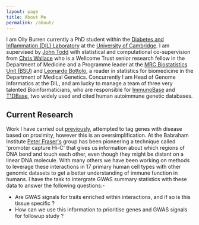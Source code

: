 ```yaml
---
layout: page
title: About Me
permalink: /about/
---
```


I am Olly Burren currently a PhD student within the [Diabetes and Inflammation (DIL) Laboratory](https://www-gene.cimr.cam.ac.uk/) at the [University of Cambridge](http://www.cam.ac.uk/). I am supervised by <a href="https://en.wikipedia.org/wiki/John_A._Todd_(biologist)">John Todd</a> with statistical and computational co-supervision from <a href="http://chr1swallace.github.io/">Chris Wallace</a> who is a Wellcome Trust senior research fellow in the Department of Medicine and a Programme leader at the [MRC Biostatistics Unit (BSU)](http://www.mrc-bsu.cam.ac.uk/) and [Leonardo Bottolo](https://scholar.google.co.uk/citations?user=nNBd7i0AAAAJ&hl=en), a reader in statistics for biomedicine in the Department of Medical Genetics. Concurrently I am Head of Genome Informatics at the DIL, and am lucky to manage a team of three very talented Bioinformaticians, who are responsible for [ImmunoBase](http://www.immunobase.org) and [T1DBase](http://www.t1dbase.org), two widely used and cited human autoimmune genetic databases. 

## Current Research

Work I have carried out [previously](http://www.ncbi.nlm.nih.gov/pubmed/25170024), attempted to tag genes with disease based on proximity, however this is an oversimplification. At the Babraham Institute [Peter Fraser's](http://www.babraham.ac.uk/our-research/nuclear-dynamics/peter-fraser) group has been pioneering a technique called 'promoter capture Hi-C' that gives us information about which regions of DNA bend and touch each other, even though they might be distant on a linear DNA molecule. With many others we have been working on methods to leverage these interactions in 17 primary human cell types with other genomic datasets to get a better understanding of immune function in humans. I have the task to intergrate GWAS summary statistics with these data to answer the following questions:-

  * Are GWAS signals for traits enriched within interactions, and if so is this tissue specific ?
  * How can we use this information to prioritise genes and GWAS signals for followup study ?
